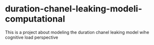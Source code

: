 # duration-chanel-leaking-modeli-computational
This is a project about modeling the duration chanel leaking model wihe cognitive load perspective
